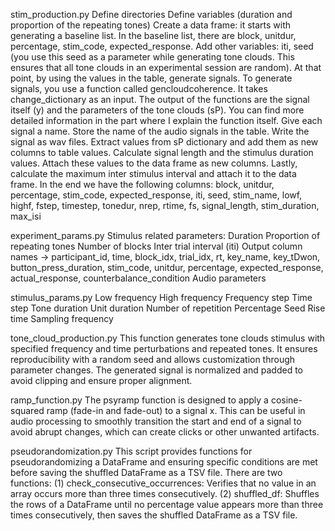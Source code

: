stim_production.py
Define directories
Define variables (duration and proportion of the repeating tones)
Create a data frame: it starts with generating a baseline list. In the baseline list, there are block, unitdur, percentage, stim_code, expected_response.
Add other variables: iti, seed (you use this seed as a parameter while generating tone clouds. This ensures that all tone clouds in an experimental session are random).
At that point, by using the values in the table, generate signals. 
To generate signals, you use a function called gencloudcoherence. It takes change_dictionary as an input. The output of the functions are the signal itself (y) and the parameters of the tone clouds (sP). You can find more detailed information in the part where I explain the function itself. 
Give each signal a name. Store the name of the audio signals in the table.
Write the signal as wav files.
Extract values from sP dictionary and add them as new columns to table values.
Calculate signal length and the stimulus duration values. Attach these values to the data frame as new columns. 
Lastly, calculate the maximum inter stimulus interval and attach it to the data frame.
In the end we have the following columns: block, unitdur, percentage, stim_code, expected_response, iti, seed, stim_name, lowf, highf, fstep, timestep, tonedur, nrep, rtime, fs, signal_length, stim_duration, max_isi

experiment_params.py
Stimulus related parameters:
Duration
Proportion of repeating tones
Number of blocks
Inter trial interval (iti)
Output column names → participant_id, time, block_idx, trial_idx, rt, key_name, key_tDwon, button_press_duration, stim_code, unitdur, percentage, expected_response, actual_response, counterbalance_condition
Audio parameters

stimulus_params.py
Low frequency 
High frequency
Frequency step
Time step
Tone duration
Unit duration
Number of repetition
Percentage
Seed
Rise time
Sampling frequency

tone_cloud_production.py
This function generates tone clouds stimulus with specified frequency and time perturbations and repeated tones. It ensures reproducibility with a random seed and allows customization through parameter changes. The generated signal is normalized and padded to avoid clipping and ensure proper alignment.

ramp_function.py
The psyramp function is designed to apply a cosine-squared ramp (fade-in and fade-out) to a signal x. This can be useful in audio processing to smoothly transition the start and end of a signal to avoid abrupt changes, which can create clicks or other unwanted artifacts. 

pseudorandomization.py
This script provides functions for pseudorandomizing a DataFrame and ensuring specific conditions are met before saving the shuffled DataFrame as a TSV file. There are two functions: 
(1) check_consecutive_occurrences: Verifies that no value in an array occurs more than three times consecutively.
(2) shuffled_df: Shuffles the rows of a DataFrame until no percentage value appears more than three times consecutively, then saves the shuffled DataFrame as a TSV file.
